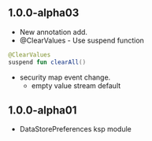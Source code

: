 ## 1.0.0-alpha03

- New annotation add.
- @ClearValues - Use suspend function
 ```kotlin
@ClearValues
suspend fun clearAll()
```
- security map event change.
  - empty value stream default

## 1.0.0-alpha01

- DataStorePreferences ksp module